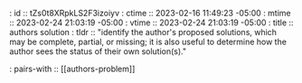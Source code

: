 : id    :: tZs0t8XRpkLS2F3izoiyv
: ctime :: 2023-02-16 11:49:23 -05:00
: mtime :: 2023-02-24 21:03:19 -05:00
: vtime :: 2023-02-24 21:03:19 -05:00
: title :: authors solution
: tldr  :: "identify the author's proposed solutions, which may be complete, partial, or missing; it is also useful to determine how the author sees the status of their own solution(s)."

: pairs-with :: [[authors-problem]]
